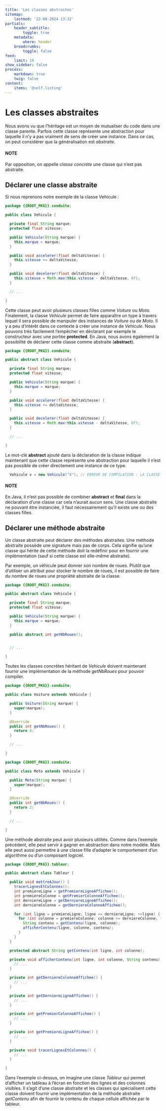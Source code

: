 ```yaml
---
title: 'Les classes abstraites'
sitemap:
    lastmod: '22-08-2024 13:32'
partials:
    header_subtitle:
        toggle: true
    metadata:
        where: header
    breadcrumbs:
        toggle: false
feed:
    limit: 10
show_sidebar: false
process:
    markdown: true
    twig: false
content:
    items: '@self.listing'
---
```


# Les classes abstraites

Nous avons vu que l’héritage est un moyen de mutualiser du code dans une classe
parente. Parfois cette classe représente une abstraction pour laquelle
il n’y a pas vraiment de sens de créer une instance. Dans ce cas, on peut
considérer que la généralisation est *abstraite*.

#### NOTE
Par opposition, on appelle *classe concrète* une classe qui n’est pas abstraite.

## Déclarer une classe abstraite

Si nous reprenons notre exemple de la classe Vehicule :

```java
package {{ROOT_PKG}}.conduite;

public class Vehicule {

  private final String marque;
  protected float vitesse;

  public Vehicule(String marque) {
    this.marque = marque;
  }

  public void accelerer(float deltaVitesse) {
    this.vitesse += deltaVitesse;
  }

  public void decelerer(float deltaVitesse) {
    this.vitesse = Math.max(this.vitesse - deltaVitesse, 0f);
  }

  // ...

}
```

Cette classe peut avoir plusieurs classes filles comme *Voiture* ou *Moto*.
Finalement, la classe *Vehicule* permet de faire apparaître un type à travers
lequel il sera possible de manipuler des instances de *Voiture* ou de *Moto*.
Il y a peu d’intérêt dans ce contexte à créer une instance de *Vehicule*.
Nous pouvons très facilement l’empêcher en déclarant par exemple le constructeur
avec une portée **protected**. En Java, nous avons également la possibilité
de déclarer cette classe comme abstraite (**abstract**).

```java
package {{ROOT_PKG}}.conduite;

public abstract class Vehicule {

  private final String marque;
  protected float vitesse;

  public Vehicule(String marque) {
    this.marque = marque;
  }

  public void accelerer(float deltaVitesse) {
    this.vitesse += deltaVitesse;
  }

  public void decelerer(float deltaVitesse) {
    this.vitesse = Math.max(this.vitesse - deltaVitesse, 0f);
  }

  // ...

}
```

Le mot-clé **abstract** ajouté dans la déclaration de la classe indique maintenant
que cette classe représente une abstraction pour laquelle il n’est pas possible
de créer directement une instance de ce type.

```java
  Vehicule v = new Vehicule("X"); // ERREUR DE COMPILATION : LA CLASSE EST ABSTRAITE
```

#### NOTE
En Java, il n’est pas possible de combiner **abstract** et **final** dans la
déclaration d’une classe car cela n’aurait aucun sens. Une classe abstraite
ne pouvant être instanciée, il faut nécessairement qu’il existe une ou
des classes filles.

## Déclarer une méthode abstraite

Un classe abstraite peut déclarer des méthodes abstraites. Une méthode abstraite
possède une signature mais pas de corps. Cela signifie qu’une classe qui hérite
de cette méthode doit la redéfinir pour en fournir une implémentation
(sauf si cette classe est elle-même abstraite).

Par exemple, un véhicule peut donner son nombre de roues. Plutôt que d’utiliser
un attribut pour stocker le nombre de roues, il est possible de faire du nombre
de roues une propriété abstraite de la classe.

```java
package {{ROOT_PKG}}.conduite;

public abstract class Vehicule {

  private final String marque;
  protected float vitesse;

  public Vehicule(String marque) {
    this.marque = marque;
  }

  public abstract int getNbRoues();


  // ...

}
```

Toutes les classes concrètes héritant de *Vehicule* doivent maintenant fournir
une implémentation de la méthode *getNbRoues* pour pouvoir compiler.

```java
package {{ROOT_PKG}}.conduite;

public class Voiture extends Vehicule {

  public Voiture(String marque) {
    super(marque);
  }

  @Override
  public int getNbRoues() {
    return 4;
  }

  // ...

}
```

```java
package {{ROOT_PKG}}.conduite;

public class Moto extends Vehicule {

  public Moto(String marque) {
    super(marque);
  }

  @Override
  public int getNbRoues() {
    return 2;
  }

  // ...

}
```

Une méthode abstraite peut avoir plusieurs utilités. Comme dans l’exemple
précédent, elle peut servir à gagner en abstraction dans notre modèle. Mais
elle peut aussi permettre à une classe fille d’adapter le comportement
d’un algorithme ou d’un composant logiciel.

```java
package {{ROOT_PKG}}.tableur;

public abstract class Tableur {

  public void mettreAJour() {
    tracerLignesEtColonnes();
    int premiereLigne = getPremiereLigneAffichee();
    int premiereColonne = getPremierColonneAffichee();
    int derniereLigne = getDerniereLigneAffichee();
    int derniereColonne = getDerniereColonneAffichee();

    for (int ligne = premiereLigne; ligne <= derniereLigne; ++ligne) {
      for (int colonne = premiereColonne; colonne <= derniereColonne; ++colonne) {
        String contenu = getContenu(ligne, colonne);
        afficherContenu(ligne, colonne, contenu);
      }
    }
  }

  protected abstract String getContenu(int ligne, int colonne);

  private void afficherContenu(int ligne, int colonne, String contenu) {
    // ...
  }

  private int getDerniereColonneAffichee() {
    // ...
  }

  private int getDerniereLigneAffichee() {
    // ...
  }

  private int getPremierColonneAffichee() {
    // ...
  }

  private int getPremiereLigneAffichee() {
    // ...
  }

  private void tracerLignesEtColonnes() {
    // ...
  }

}
```

Dans l’exemple ci-dessus, on imagine une classe *Tableur* qui permet d’afficher
un tableau à l’écran en fonction des lignes et des colonnes visibles. Il s’agit
d’une classe abstraite et les classes qui spécialisent cette classe doivent
fournir une implémentation de la méthode abstraite *getContenu* afin de fournir
le contenu de chaque cellule affichée par le tableur.
